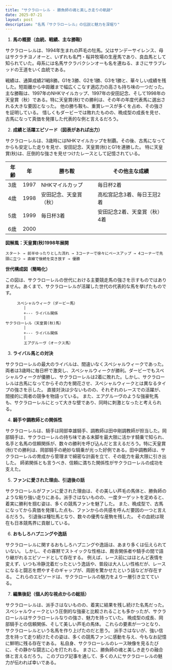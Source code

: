 ```yaml
---
title: "サクラローレル - 勝負師の魂と美しき走りの軌跡"
date: 2025-07-21
layout: post
description: "名馬『サクラローレル』の伝説と魅力を深堀り"
---
```


1. **馬の概要（血統、戦績、主な勝鞍）**

サクラローレルは、1994年生まれの芦毛の牡馬。父はサンデーサイレンス、母はサクラチヨノオーと、いずれも名門・桜井牧場の生産馬であり、良血馬として知られていた。母系には名馬サクラバクシンオーも名を連ねる、まさにサラブレッドの王道をいく血統である。

戦績は、通算成績21戦8勝。G1を3勝、G2を1勝、G3を1勝と、華々しい成績を残した。短距離から中距離まで幅広くこなす適応力の高さも持ち味の一つだった。  主な勝鞍は、1997年のNHKマイルカップ、1997年の安田記念、そして1998年の天皇賞（秋）である。特に天皇賞(秋)での勝利は、その年の年度代表馬に選出される大きな要因となった。  他の勝ち鞍も、重賞レースが多くを占め、その強さを証明している。  惜しくもダービーでは敗れたものの、晩成型の成長を見せ、古馬になって真価を発揮した代表的な例と言えるだろう。


2. **成績と活躍エピソード（図表があれば出力）**

サクラローレルは、3歳時にはNHKマイルカップを制覇。その後、古馬になってからも安定した走りを見せ、安田記念、天皇賞(秋)とG1を連勝した。  特に天皇賞(秋)は、圧倒的な強さを見せつけたレースとして記憶されている。  

| 年齢 | 年 | 勝ち鞍 | その他主な成績 |
|---|---|---|---|
| 3歳 | 1997 | NHKマイルカップ | 毎日杯2着 |
| 4歳 | 1998 | 安田記念、天皇賞（秋） |  高松宮記念3着、毎日王冠2着 |
| 5歳 | 1999 |  毎日杯3着 |  安田記念2着、天皇賞（秋）4着 |
| 6歳 | 2000 |  |  |


**図解風：天皇賞(秋)1998年展開**

```
スタート → 前半ゆったりとした流れ → 3コーナーで徐々にペースアップ → 4コーナーで先頭に立つ → 直線で後続を突き放す → 優勝
```

**世代構成図（簡略化）**

この図は、サクラローレルの世代における主要競走馬の強さを示すものではありません。あくまで、サクラローレルが活躍した世代の代表的な馬を挙げたものです。

```
     スペシャルウィーク（ダービー馬）
        |
        +--- ライバル関係
        |
サクラローレル（天皇賞(秋)馬）
        |
        +--- ライバル関係
        |
        エアグルーヴ（オークス馬）
```


3. **ライバル馬との対決**

サクラローレルの最大のライバルは、間違いなくスペシャルウィークであった。両者は3歳時に毎日杯で激突し、スペシャルウィークが勝利。ダービーでもスペシャルウィークが優勝し、サクラローレルは2着に敗れた。しかし、サクラローレルは古馬になってからその力を開花させ、スペシャルウィークとは異なるタイプの強さを示した。  直接対決は少ないものの、それぞれのレースでの活躍が、間接的に両者の競争を物語っている。  また、エアグルーヴのような強豪牝馬も、サクラローレルにとって大きな壁であり、同時に刺激となったと考えられる。


4. **騎手や調教師との関係性**

サクラローレルは、騎手は岡部幸雄騎手、調教師は田中剛調教師が担当した。岡部騎手は、サクラローレルの持ち味である末脚を最大限に活かす騎乗で知られ、名手と名馬の信頼関係が、数々の勝利を呼び込んだと言えるだろう。特に天皇賞(秋)での勝利は、岡部騎手の絶妙な騎乗が光った好例である。田中調教師は、サクラローレルの育成から管理まで綿密な計画を立て、その能力を最大限に引き出した。  師弟関係とも言うべき、信頼に満ちた関係性がサクラローレルの成功を支えた。


5. **ファンに愛された理由、引退後の話**

サクラローレルがファンに愛された理由は、その美しい芦毛の馬体と、勝負師のような粘り強い走りにある。派手さはないものの、一度ターゲットを定めると、着実に勝利を掴む姿は、多くの競馬ファンを魅了した。  また、晩成型で、古馬になってから真価を発揮した点も、ファンからの共感を呼んだ要因の一つと言えるだろう。  引退後は種牡馬となり、数々の優秀な産駒を残した。  その血統は現在も日本競馬界に貢献している。


6. **おもしろハプニングや逸話**

サクラローレルに関するおもしろハプニングや逸話は、あまり多くは伝えられていない。  しかし、その寡黙でストイックな性格は、厩舎関係者や騎手の間で語り継がれるエピソードとして存在する。  例えば、レース前にはほとんど表情を変えず、いつも冷静沈着だったという逸話や、普段は大人しい性格だが、レースになると闘志を燃やすそのギャップが、周囲を驚かせたという話などが存在する。  これらのエピソードは、サクラローレルの魅力をより一層引き立てている。


7. **編集後記（個人的な視点からの総括）**

サクラローレルは、派手さはないものの、着実に結果を残し続けた名馬だった。  スペシャルウィークという圧倒的な強豪と比較されることも多かったが、サクラローレルはサクラローレルなりの強さ、魅力を持っていた。  晩成型の成長、岡部騎手との信頼関係、そして美しい芦毛の馬体。  これらの要素が一つとなり、サクラローレルという名馬を作り上げたのだと思う。  派手さはないが、強い信念を持って走り続けたその姿は、多くの競馬ファンに感動を与え、今もなお記憶に鮮明に残る存在である。  私自身、サクラローレルのレース映像を見るたびに、その静かな闘志に心を打たれる。  まさに、勝負師の魂と美しき走りの融合体と言えるだろう。  このブログ記事を通して、多くの人にサクラローレルの魅力が伝われば幸いである。
